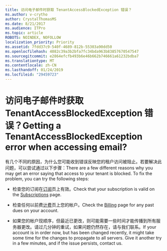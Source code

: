 ```yaml
---
title: 访问电子邮件时获取 TenantAccessBlockedException 错误？
ms.author: v-crytho
author: CrystalThomasMS
ms.date: 8/21/2017
ms.audience: ITPro
ms.topic: article
ROBOTS: NOINDEX, NOFOLLOW
localization_priority: Priority
ms.assetid: 7fdd37c9-540f-4689-812b-55303a90dd50
ms.openlocfilehash: 4082c39a3b2bfa7fc34bda963b83857670547547
ms.sourcegitcommit: e2864efcfb493b6e46b662b746661a61232bdba7
ms.translationtype: MT
ms.contentlocale: zh-CN
ms.lasthandoff: 01/24/2019
ms.locfileid: "29459723"
---
```

# <a name="getting-a-tenantaccessblockedexception-error-when-accessing-email"></a><span data-ttu-id="b2ef2-102">访问电子邮件时获取 TenantAccessBlockedException 错误？</span><span class="sxs-lookup"><span data-stu-id="b2ef2-102">Getting a TenantAccessBlockedException error when accessing email?</span></span>

<span data-ttu-id="b2ef2-p101">有几个不同的原因，为什么您可能收到错误反映您的租户访问被阻止。若要解决此问题，可以尝试通过以下步骤：</span><span class="sxs-lookup"><span data-stu-id="b2ef2-p101">There are a few different reasons why you may get an error saying that access to your tenant is blocked. To fix the problem, you can try the following steps:</span></span>
  
- <span data-ttu-id="b2ef2-105">检查您的订阅在[订阅](https://support.office.com/article/https://portal.office.com/adminportal/home.aspx#/subscriptions)页上有效。</span><span class="sxs-lookup"><span data-stu-id="b2ef2-105">Check that your subscription is valid on the [Subscriptions](https://support.office.com/article/https://portal.office.com/adminportal/home.aspx#/subscriptions) page.</span></span> 
    
- <span data-ttu-id="b2ef2-106">检查任何以前费[计费](https://support.office.com/article/https://portal.office.com/adminportal/home.aspx#/billoverview)页上您的帐户。</span><span class="sxs-lookup"><span data-stu-id="b2ef2-106">Check the [Billing](https://support.office.com/article/https://portal.office.com/adminportal/home.aspx#/billoverview) page for any past dues on your account.</span></span> 
    
- <span data-ttu-id="b2ef2-p102">如果您的帐户现顺序，但最近已更改，则可能需要一些时间才能传播到所有服务器更改。请过几分钟的重试，如果问题仍然存在，请与我们联系。</span><span class="sxs-lookup"><span data-stu-id="b2ef2-p102">If your account is in order now, but has been changed recently, it might take some time for the changes to propagate to all servers. Give it another try in a few minutes, and if the issue persists, contact us.</span></span>
    

